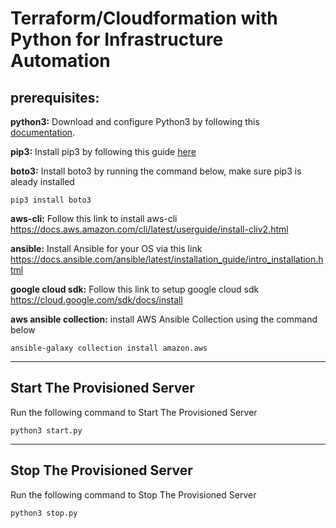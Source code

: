 
# Terraform/Cloudformation with Python for Infrastructure Automation


## prerequisites:

**python3:**
Download and configure Python3 by following this [documentation](https://kubernetes.io/docs/tasks/tools/install-minikube/ "documentation").

**pip3:**
Install pip3 by following this guide [here](https://pip.pypa.io/en/stable/installing/ "here")

**boto3:**
Install boto3 by running the command below, make sure pip3 is aleady installed

`pip3 install boto3`

**aws-cli:**
Follow this link to install aws-cli
https://docs.aws.amazon.com/cli/latest/userguide/install-cliv2.html

**ansible:**
Install Ansible for your OS via this link https://docs.ansible.com/ansible/latest/installation_guide/intro_installation.html

**google cloud sdk:**
Follow this link to setup google cloud sdk
https://cloud.google.com/sdk/docs/install

**aws ansible collection:**
install AWS Ansible Collection using the command below

`ansible-galaxy collection install amazon.aws`

------------
 
 ## Start The Provisioned Server
Run the following command to Start The Provisioned Server


    python3 start.py
 
------------
 
 ## Stop The Provisioned Server
Run the following command to Stop The Provisioned Server


    python3 stop.py
 